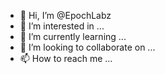 - 👋 Hi, I’m @EpochLabz
- 👀 I’m interested in ...
- 🌱 I’m currently learning ...
- 💞️ I’m looking to collaborate on ...
- 📫 How to reach me ...

<!---
EpochLabz/EpochLabz is a ✨ special ✨ repository because its `README.md` (this file) appears on your GitHub profile.
You can click the Preview link to take a look at your changes.
--->
